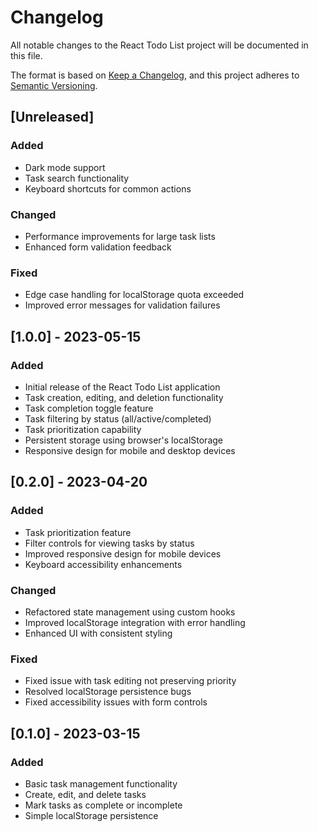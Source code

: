 # Changelog

All notable changes to the React Todo List project will be documented in this file.

The format is based on [Keep a Changelog](https://keepachangelog.com/en/1.0.0/),
and this project adheres to [Semantic Versioning](https://semver.org/spec/v2.0.0.html).

## [Unreleased]

### Added
- Dark mode support
- Task search functionality
- Keyboard shortcuts for common actions

### Changed
- Performance improvements for large task lists
- Enhanced form validation feedback

### Fixed
- Edge case handling for localStorage quota exceeded
- Improved error messages for validation failures

## [1.0.0] - 2023-05-15

### Added
- Initial release of the React Todo List application
- Task creation, editing, and deletion functionality
- Task completion toggle feature
- Task filtering by status (all/active/completed)
- Task prioritization capability
- Persistent storage using browser's localStorage
- Responsive design for mobile and desktop devices

## [0.2.0] - 2023-04-20

### Added
- Task prioritization feature
- Filter controls for viewing tasks by status
- Improved responsive design for mobile devices
- Keyboard accessibility enhancements

### Changed
- Refactored state management using custom hooks
- Improved localStorage integration with error handling
- Enhanced UI with consistent styling

### Fixed
- Fixed issue with task editing not preserving priority
- Resolved localStorage persistence bugs
- Fixed accessibility issues with form controls

## [0.1.0] - 2023-03-15

### Added
- Basic task management functionality
- Create, edit, and delete tasks
- Mark tasks as complete or incomplete
- Simple localStorage persistence